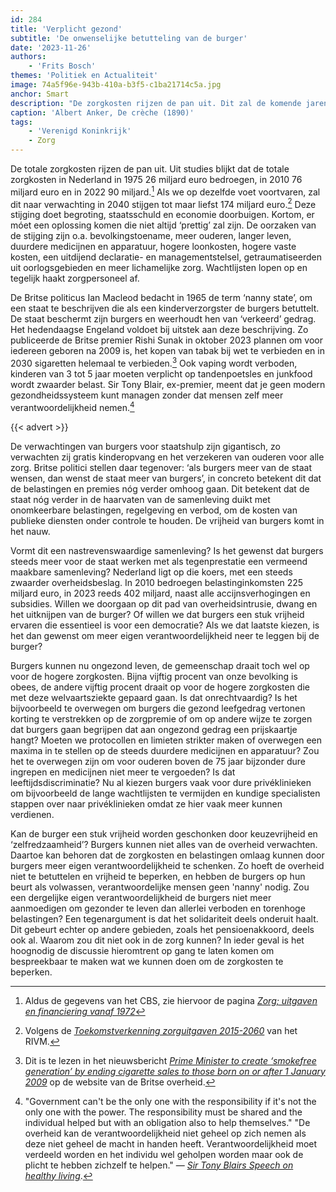 ```yaml
---
id: 284
title: 'Verplicht gezond'
subtitle: 'De onwenselijke betutteling van de burger'
date: '2023-11-26'
authors:
    - 'Frits Bosch'
themes: 'Politiek en Actualiteit'
image: 74a5f96e-943b-410a-b3f5-c1ba21714c5a.jpg
anchor: Smart
description: "De zorgkosten rijzen de pan uit. Dit zal de komende jaren alleen maar toenemen. De huidige machthebbers reageren hierop door steeds meer ongezonde dingen te verbieden. Maar is een dergelijke 'nanny state' wel een passende oplossing?"
caption: 'Albert Anker, De crèche (1890)'
tags:
    - 'Verenigd Koninkrijk'
    - Zorg
---
```


De totale zorgkosten rijzen de pan uit. Uit studies blijkt dat de totale zorgkosten in Nederland in 1975 26 miljard euro bedroegen, in 2010 76 miljard euro en in 2022 90 miljard.[^1] Als we op dezelfde voet voortvaren, zal dit naar verwachting in 2040 stijgen tot maar liefst 174 miljard euro.[^2] Deze stijging doet begroting, staatsschuld en economie doorbuigen. Kortom, er móet een oplossing komen die niet altijd ‘prettig’ zal zijn. De oorzaken van de stijging zijn o.a. bevolkingstoename, meer ouderen, langer leven, duurdere medicijnen en apparatuur, hogere loonkosten, hogere vaste kosten, een uitdijend declaratie- en managementstelsel, getraumatiseerden uit oorlogsgebieden en meer lichamelijke zorg. Wachtlijsten lopen op en tegelijk haakt zorgpersoneel af.

De Britse politicus Ian Macleod bedacht in 1965 de term ‘nanny state’, om een staat te beschrijven die als een kinderverzorgster de burgers betuttelt. De staat beschermt zijn burgers en weerhoudt hen van ‘verkeerd’ gedrag. Het hedendaagse Engeland voldoet bij uitstek aan deze beschrijving. Zo publiceerde de Britse premier Rishi Sunak in oktober 2023 plannen om voor iedereen geboren na 2009 is, het kopen van tabak bij wet te verbieden en in 2030 sigaretten helemaal te verbieden.[^3] Ook vaping wordt verboden, kinderen van 3 tot 5 jaar moeten verplicht op tandenpoetsles en junkfood wordt zwaarder belast. Sir Tony Blair, ex-premier, meent dat je geen modern gezondheidssysteem kunt managen zonder dat mensen zelf meer verantwoordelijkheid nemen.[^4] 

{{< advert >}}

De verwachtingen van burgers voor staatshulp zijn gigantisch, zo verwachten zij gratis kinderopvang en het verzekeren van ouderen voor alle zorg. Britse politici stellen daar tegenover: ‘als burgers meer van de staat wensen, dan wenst de staat meer van burgers’, in concreto betekent dit dat de belastingen en premies nóg verder omhoog gaan. Dit betekent dat de staat nóg verder in de haarvaten van de samenleving duikt met onomkeerbare belastingen, regelgeving en verbod, om de kosten van publieke diensten onder controle te houden. De vrijheid van burgers komt in het nauw.

Vormt dit een nastrevenswaardige samenleving? Is het gewenst dat burgers steeds meer voor de staat werken met als tegenprestatie een vermeend maakbare samenleving?  Nederland ligt op die koers, met een steeds zwaarder overheidsbeslag. In 2010 bedroegen belastinginkomsten 225 miljard euro, in 2023 reeds 402 miljard, naast alle accijnsverhogingen en subsidies. Willen we doorgaan op dit pad van overheidsintrusie, dwang en het uitknijpen van de burger? Of willen we dat burgers een stuk vrijheid ervaren die essentieel is voor een democratie? Als we dat laatste kiezen, is het dan gewenst om meer eigen verantwoordelijkheid neer te leggen bij de burger?

Burgers kunnen nu ongezond leven, de gemeenschap draait toch wel op voor de hogere zorgkosten. Bijna vijftig procent van onze bevolking is obees, de andere vijftig procent draait op voor de hogere zorgkosten die met deze welvaartsziekte gepaard gaan. Is dat onrechtvaardig? Is het bijvoorbeeld te overwegen om burgers die gezond leefgedrag vertonen korting te verstrekken op de zorgpremie of om op andere wijze te zorgen dat burgers gaan begrijpen dat aan ongezond gedrag een prijskaartje hangt? Moeten we protocollen en limieten strikter maken of overwegen een maxima in te stellen op de steeds duurdere medicijnen en apparatuur? Zou het te overwegen zijn om voor ouderen boven de 75 jaar bijzonder dure ingrepen en medicijnen niet meer te vergoeden? Is dat leeftijdsdiscriminatie? Nu al kiezen burgers vaak voor dure privéklinieken om bijvoorbeeld de lange wachtlijsten te vermijden en kundige specialisten stappen over naar privéklinieken omdat ze hier vaak meer kunnen verdienen.

Kan de burger een stuk vrijheid worden geschonken door keuzevrijheid en ‘zelfredzaamheid’? Burgers kunnen niet alles van de overheid verwachten. Daartoe kan behoren dat de zorgkosten en belastingen omlaag kunnen door burgers meer eigen verantwoordelijkheid te schenken. Zo hoeft de overheid niet te betuttelen en vrijheid te beperken, en hebben de burgers op hun beurt als volwassen, verantwoordelijke mensen geen 'nanny' nodig. Zou een dergelijke eigen verantwoordelijkheid de burgers niet meer aanmoedigen om gezonder te leven dan allerlei verboden en torenhoge belastingen? Een tegenargument is dat het solidariteit deels onderuit haalt. Dit gebeurt echter op andere gebieden, zoals het pensioenakkoord, deels ook al. Waarom zou dit niet ook in de zorg kunnen? In ieder geval is het hoognodig de discussie hieromtrent op gang te laten komen om bespreekbaar te maken wat we kunnen doen om de zorgkosten te beperken.
 

[^1]: Aldus de gegevens van het CBS, zie hiervoor de pagina *[Zorg; uitgaven en financiering vanaf 1972](https://www.cbs.nl/nl-nl/cijfers/detail/85260NED)*
[^2]: Volgens de *[Toekomstverkenning zorguitgaven 2015-2060](https://www.rivm.nl/publicaties/toekomstverkenning-zorguitgaven-2015-2060-kwantitatief-vooronderzoek-in-opdracht-van)* van het RIVM.
[^3]: Dit is te lezen in het nieuwsbericht *[Prime Minister to create ‘smokefree generation’ by ending cigarette sales to those born on or after 1 January 2009](https://www.gov.uk/government/news/prime-minister-to-create-smokefree-generation-by-ending-cigarette-sales-to-those-born-on-or-after-1-january-2009)* op de website van de Britse overheid.
[^4]: "Government can't be the only one with the responsibility if it's not the only one with the power. The responsibility must be shared and the individual helped but with an obligation also to help themselves." 
"De overheid kan de verantwoordelijkheid niet geheel op zich nemen als deze niet geheel de macht in handen heeft. Verantwoordelijkheid moet verdeeld worden en het individu wel geholpen worden maar ook de plicht te hebben zichzelf te helpen."
— *[Sir Tony Blairs Speech on healthy living](https://www.theguardian.com/society/2006/jul/26/health.politics)*.
